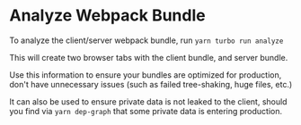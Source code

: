 # Analyze Webpack Bundle

To analyze the client/server webpack bundle, run `yarn turbo run analyze`

This will create two browser tabs with the client bundle, and server bundle.

Use this information to ensure your bundles are optimized for production, don't have unnecessary issues (such as failed tree-shaking, huge files, etc.)

It can also be used to ensure private data is not leaked to the client, should you find via `yarn dep-graph` that some private data is entering production.
